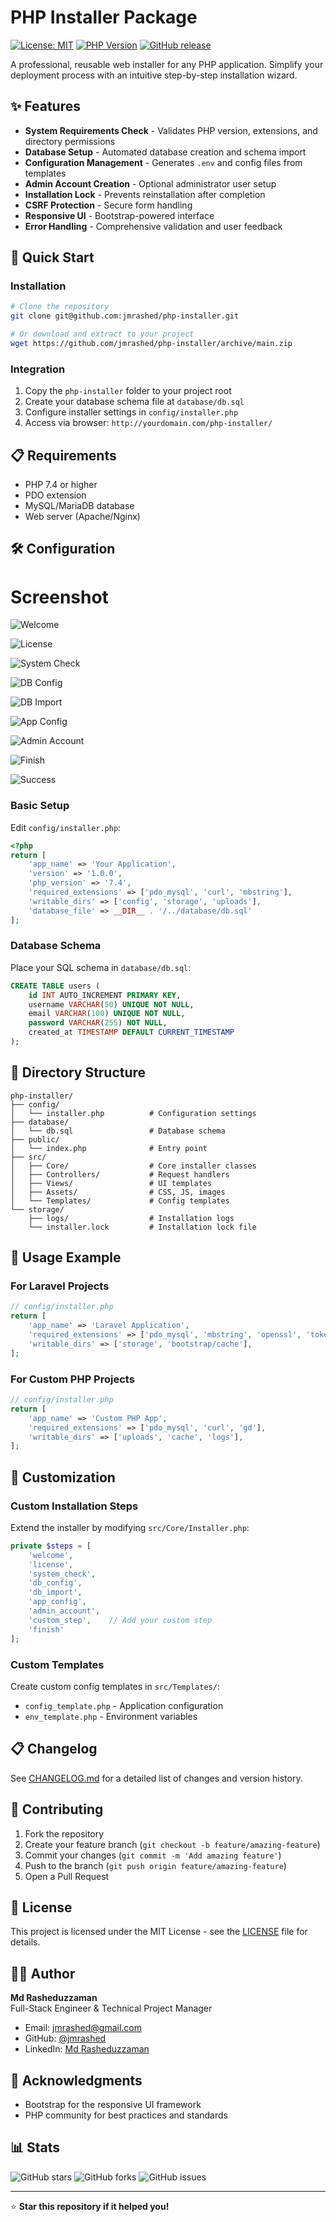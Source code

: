 # PHP Installer Package

[![License: MIT](https://img.shields.io/badge/License-MIT-yellow.svg)](https://opensource.org/licenses/MIT)
[![PHP Version](https://img.shields.io/badge/PHP-%3E%3D7.4-blue.svg)](https://php.net/)
[![GitHub release](https://img.shields.io/github/release/jmrashed/php-installer.svg)](https://github.com/jmrashed/php-installer/releases)

A professional, reusable web installer for any PHP application. Simplify your deployment process with an intuitive step-by-step installation wizard.

## ✨ Features

- **System Requirements Check** - Validates PHP version, extensions, and directory permissions
- **Database Setup** - Automated database creation and schema import
- **Configuration Management** - Generates `.env` and config files from templates
- **Admin Account Creation** - Optional administrator user setup
- **Installation Lock** - Prevents reinstallation after completion
- **CSRF Protection** - Secure form handling
- **Responsive UI** - Bootstrap-powered interface
- **Error Handling** - Comprehensive validation and user feedback

## 🚀 Quick Start

### Installation

```bash
# Clone the repository
git clone git@github.com:jmrashed/php-installer.git

# Or download and extract to your project
wget https://github.com/jmrashed/php-installer/archive/main.zip
```

### Integration

1. Copy the `php-installer` folder to your project root
2. Create your database schema file at `database/db.sql`
3. Configure installer settings in `config/installer.php`
4. Access via browser: `http://yourdomain.com/php-installer/`

## 📋 Requirements

- PHP 7.4 or higher
- PDO extension
- MySQL/MariaDB database
- Web server (Apache/Nginx)

## 🛠️ Configuration

# Screenshot
![Welcome](src/Assets/images/1.png)

![License](src/Assets/images/2.png)

![System Check](src/Assets/images/3.png)

![DB Config](src/Assets/images/4.png)

![DB Import](src/Assets/images/5.png)

![App Config](src/Assets/images/6.png)

![Admin Account](src/Assets/images/7.png)

![Finish](src/Assets/images/8.png)

![Success](src/Assets/images/9.png)
 


### Basic Setup

Edit `config/installer.php`:

```php
<?php
return [
    'app_name' => 'Your Application',
    'version' => '1.0.0',
    'php_version' => '7.4',
    'required_extensions' => ['pdo_mysql', 'curl', 'mbstring'],
    'writable_dirs' => ['config', 'storage', 'uploads'],
    'database_file' => __DIR__ . '/../database/db.sql'
];
```

### Database Schema

Place your SQL schema in `database/db.sql`:

```sql
CREATE TABLE users (
    id INT AUTO_INCREMENT PRIMARY KEY,
    username VARCHAR(50) UNIQUE NOT NULL,
    email VARCHAR(100) UNIQUE NOT NULL,
    password VARCHAR(255) NOT NULL,
    created_at TIMESTAMP DEFAULT CURRENT_TIMESTAMP
);
```

## 📁 Directory Structure

```
php-installer/
├── config/
│   └── installer.php          # Configuration settings
├── database/
│   └── db.sql                 # Database schema
├── public/
│   └── index.php              # Entry point
├── src/
│   ├── Core/                  # Core installer classes
│   ├── Controllers/           # Request handlers
│   ├── Views/                 # UI templates
│   ├── Assets/                # CSS, JS, images
│   └── Templates/             # Config templates
└── storage/
    ├── logs/                  # Installation logs
    └── installer.lock         # Installation lock file
```

## 🎯 Usage Example

### For Laravel Projects

```php
// config/installer.php
return [
    'app_name' => 'Laravel Application',
    'required_extensions' => ['pdo_mysql', 'mbstring', 'openssl', 'tokenizer'],
    'writable_dirs' => ['storage', 'bootstrap/cache'],
];
```

### For Custom PHP Projects

```php
// config/installer.php
return [
    'app_name' => 'Custom PHP App',
    'required_extensions' => ['pdo_mysql', 'curl', 'gd'],
    'writable_dirs' => ['uploads', 'cache', 'logs'],
];
```

## 🔧 Customization

### Custom Installation Steps

Extend the installer by modifying `src/Core/Installer.php`:

```php
private $steps = [
    'welcome',
    'license',
    'system_check',
    'db_config',
    'db_import',
    'app_config',
    'admin_account',
    'custom_step',    // Add your custom step
    'finish'
];
```

### Custom Templates

Create custom config templates in `src/Templates/`:

- `config_template.php` - Application configuration
- `env_template.php` - Environment variables

## 📋 Changelog

See [CHANGELOG.md](CHANGELOG.md) for a detailed list of changes and version history.

## 🤝 Contributing

1. Fork the repository
2. Create your feature branch (`git checkout -b feature/amazing-feature`)
3. Commit your changes (`git commit -m 'Add amazing feature'`)
4. Push to the branch (`git push origin feature/amazing-feature`)
5. Open a Pull Request

## 📝 License

This project is licensed under the MIT License - see the [LICENSE](LICENSE) file for details.

## 👨‍💻 Author

**Md Rasheduzzaman**  
Full-Stack Engineer & Technical Project Manager

- Email: jmrashed@gmail.com
- GitHub: [@jmrashed](https://github.com/jmrashed)
- LinkedIn: [Md Rasheduzzaman](https://linkedin.com/in/jmrashed)

## 🙏 Acknowledgments

- Bootstrap for the responsive UI framework
- PHP community for best practices and standards

## 📊 Stats

![GitHub stars](https://img.shields.io/github/stars/jmrashed/php-installer?style=social)
![GitHub forks](https://img.shields.io/github/forks/jmrashed/php-installer?style=social)
![GitHub issues](https://img.shields.io/github/issues/jmrashed/php-installer)

---

⭐ **Star this repository if it helped you!**